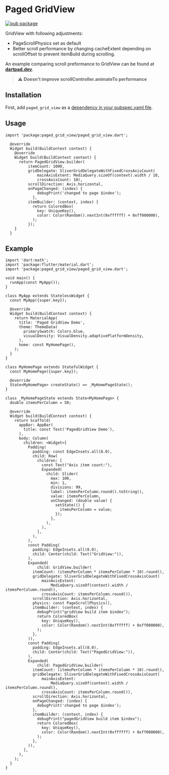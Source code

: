 <?code-excerpt path-base="excerpts/packages/paged_grid_view"?>

# Paged GridView

[![pub package](https://img.shields.io/pub/v/paged_grid_view.svg)](https://pub.dev/packages/paged_grid_view)

GridView with following adjustments:
* PageScrollPhysics set as default
* Better scroll performance by changing cacheExtent depending on scrollOffset to prevent itemBuild during scrolling.

An example comparing scroll preformance to GridView can be found at [**dartpad.dev**](https://dartpad.dev/?id=6c9f64d9032cefa564b72c7bbd1c979a).

> :warning: **Doesn't improve scrollController.animateTo performance**

## Installation

First, add `paged_grid_view` as a [dependency in your pubspec.yaml file](https://flutter.dev/using-packages/).

##  Usage

```
import 'package:paged_grid_view/paged_grid_view.dart';

  @override
  Widget build(BuildContext context) {
    @override
    Widget build(BuildContext context) {
      return PagedGridView.builder(
          itemCount: 1000,
          gridDelegate: SliverGridDelegateWithFixedCrossAxisCount(
              mainAxisExtent: MediaQuery.sizeOf(context).width / 10,
              crossAxisCount: 10),
          scrollDirection: Axis.horizontal,
          onPageChanged: (index) {
              debugPrint('changed to page $index');
            },
          itemBuilder: (context, index) {
            return ColoredBox(
              key: UniqueKey(),
              color: Color(Random().nextInt(0xffffff) + 0xff000000),
            );
          });
    }
  }
```

## Example

```
import 'dart:math';
import 'package:flutter/material.dart';
import 'package:paged_grid_view/paged_grid_view.dart';

void main() {
  runApp(const MyApp());
}

class MyApp extends StatelessWidget {
  const MyApp({super.key});

  @override
  Widget build(BuildContext context) {
    return MaterialApp(
      title: 'Paged GridView Demo',
      theme: ThemeData(
        primarySwatch: Colors.blue,
        visualDensity: VisualDensity.adaptivePlatformDensity,
      ),
      home: const MyHomePage(),
    );
  }
}

class MyHomePage extends StatefulWidget {
  const MyHomePage({super.key});

  @override
  State<MyHomePage> createState() => _MyHomePageState();
}

class _MyHomePageState extends State<MyHomePage> {
  double itemsPerColumn = 50;

  @override
  Widget build(BuildContext context) {
    return Scaffold(
      appBar: AppBar(
        title: const Text('PagedGridView Demo'),
      ),
      body: Column(
        children: <Widget>[
          Padding(
            padding: const EdgeInsets.all(8.0),
            child: Row(
              children: [
                const Text("Axis item count:"),
                Expanded(
                  child: Slider(
                    max: 100,
                    min: 1,
                    divisions: 99,
                    label: itemsPerColumn.round().toString(),
                    value: itemsPerColumn,
                    onChanged: (double value) {
                      setState(() {
                        itemsPerColumn = value;
                      });
                    },
                  ),
                ),
              ],
            ),
          ),
          const Padding(
            padding: EdgeInsets.all(8.0),
            child: Center(child: Text("GridView:")),
          ),
          Expanded(
              child: GridView.builder(
            itemCount: (itemsPerColumn * itemsPerColumn * 10).round(),
            gridDelegate: SliverGridDelegateWithFixedCrossAxisCount(
                mainAxisExtent:
                    MediaQuery.sizeOf(context).width / itemsPerColumn.round(),
                crossAxisCount: itemsPerColumn.round()),
            scrollDirection: Axis.horizontal,
            physics: const PageScrollPhysics(),
            itemBuilder: (context, index) {
              debugPrint("gridView build item $index");
              return ColoredBox(
                key: UniqueKey(),
                color: Color(Random().nextInt(0xffffff) + 0xff000000),
              );
            },
          )),
          const Padding(
            padding: EdgeInsets.all(8.0),
            child: Center(child: Text("PagedGridView:")),
          ),
          Expanded(
              child: PagedGridView.builder(
            itemCount: (itemsPerColumn * itemsPerColumn * 10).round(),
            gridDelegate: SliverGridDelegateWithFixedCrossAxisCount(
                mainAxisExtent:
                    MediaQuery.sizeOf(context).width / itemsPerColumn.round(),
                crossAxisCount: itemsPerColumn.round()),
            scrollDirection: Axis.horizontal,
            onPageChanged: (index) {
              debugPrint('changed to page $index');
            },
            itemBuilder: (context, index) {
              debugPrint("pagedGridView build item $index");
              return ColoredBox(
                key: UniqueKey(),
                color: Color(Random().nextInt(0xffffff) + 0xff000000),
              );
            },
          )),
        ],
      ),
    );
  }
}
```